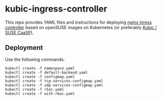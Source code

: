 # kubic-ingress-controller

This repo provides YAML files and instructions for deploying [nginx inress controller](https://github.com/kubernetes/ingress-nginx)
based on openSUSE images on Kubernetes (or preferably [Kubic / SUSE CaaSP](https://github.com/kubic-project)),

## Deployment

Use the following commands:

```
kubectl create -f namespace.yaml
kubectl create -f default-backend.yaml
kubectl create -f configmap.yaml
kubectl create -f tcp-services-configmap.yaml
kubectl create -f udp-services-configmap.yaml
kubectl create -f rbac.yaml
kubectl create -f with-rbac.yaml
```
